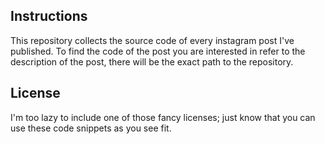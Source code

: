 ## Instructions

This repository collects the source code of every instagram post I've published. To find the code of the post you are interested in refer to the description of the post, there will be the exact path to the repository.

## License

I'm too lazy to include one of those fancy licenses; just know that you can use these code snippets as you see fit.